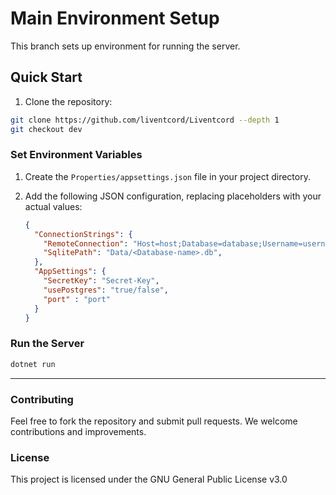 # Main Environment Setup

This branch sets up environment for running the server.

## Quick Start

1. Clone the repository:
```bash
git clone https://github.com/liventcord/Liventcord --depth 1
git checkout dev
```
### Set Environment Variables

1. Create the `Properties/appsettings.json` file in your project directory.
2. Add the following JSON configuration, replacing placeholders with your actual values:

    ```json
    {
      "ConnectionStrings": {
        "RemoteConnection": "Host=host;Database=database;Username=username;Password=password;Port=port;SSL Mode=sslmode",
        "SqlitePath": "Data/<Database-name>.db",
      },
      "AppSettings": {
        "SecretKey": "Secret-Key",
        "usePostgres": "true/false",
        "port" : "port"
      }
    }
    ```

### Run the Server
```bash
dotnet run
```
---

### Contributing

Feel free to fork the repository and submit pull requests. We welcome contributions and improvements.

### License

This project is licensed under the GNU General Public License v3.0
